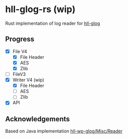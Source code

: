 # hll-glog-rs (wip)

Rust implementation of log reader for [hll-glog](https://github.com/HuolalaTech/hll-wp-glog/)

## Progress

-   [x] File V4
    -   [x] File Header
    -   [x] AES
    -   [x] Zlib
-   [ ] FileV3
-   [x] Writer V4 (wip)
    -   [x] File Header
    -   [ ] AES
    -   [ ] Zlib
-   [x] API

## Acknowledgements

Based on Java implementation [hll-wp-glog/Misc/Reader](https://github.com/HuolalaTech/hll-wp-glog/tree/master/Misc/Reader)
